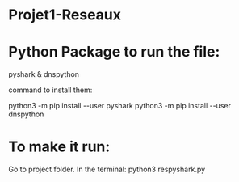 # Projet1-Reseaux

# Python Package to run the file:
 pyshark & dnspython

 command to install them: 
 
 python3 -m pip install --user pyshark
 python3 -m pip install --user dnspython

# To make it run:

Go to project folder.
In the terminal:
python3 respyshark.py
